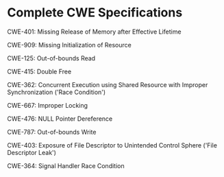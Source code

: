 

# Complete CWE Specifications

CWE-401: Missing Release of Memory after Effective Lifetime

CWE-909: Missing Initialization of Resource

CWE-125: Out-of-bounds Read

CWE-415: Double Free

CWE-362: Concurrent Execution using Shared Resource with Improper Synchronization ('Race Condition')

CWE-667: Improper Locking

CWE-476: NULL Pointer Dereference

CWE-787: Out-of-bounds Write

CWE-403: Exposure of File Descriptor to Unintended Control Sphere ('File Descriptor Leak')

CWE-364: Signal Handler Race Condition